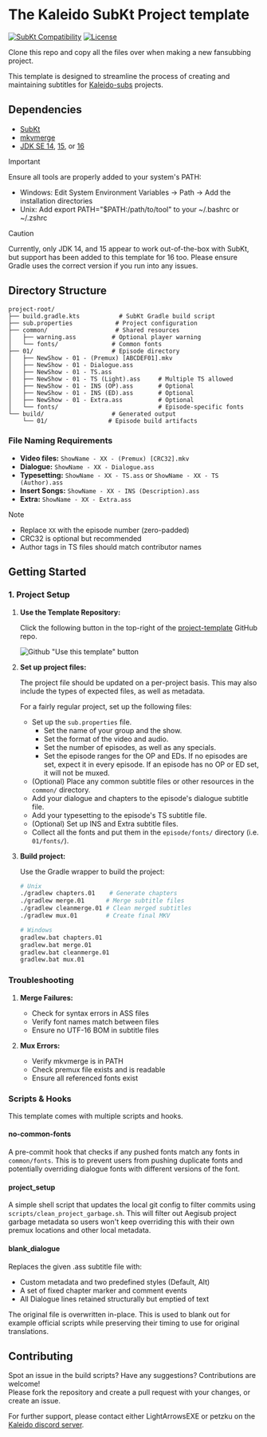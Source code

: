 # The Kaleido SubKt Project template

[![SubKt Compatibility](https://img.shields.io/badge/SubKt-1.20.1-blue)](https://github.com/TypesettingTools/SubKt)
[![License](https://img.shields.io/badge/license-MIT-green)](LICENSE)

Clone this repo
and copy all the files over
when making a new fansubbing project.

This template is designed to streamline the process
of creating and maintaining subtitles for [Kaleido-subs](https://github.com/Kaleido-subs) projects.

## Dependencies

- [SubKt](https://github.com/Myaamori/SubKt)
- [mkvmerge](https://mkvtoolnix.download/downloads.html)
- [JDK SE 14](https://www.oracle.com/java/technologies/javase/jdk14-archive-downloads.html),
  [15](https://www.oracle.com/java/technologies/javase/jdk15-archive-downloads.html),
  or [16](https://www.oracle.com/java/technologies/javase/jdk16-archive-downloads.html)

> [!IMPORTANT]
> Ensure all tools are properly added to your system's PATH:
>
> - Windows: Edit System Environment Variables → Path → Add the installation directories
> - Unix: Add export PATH="$PATH:/path/to/tool" to your ~/.bashrc or ~/.zshrc

> [!CAUTION]
> Currently, only JDK 14, and 15 appear to work out-of-the-box with SubKt, but support has been added to this template for 16 too.
> Please ensure Gradle uses the correct version if you run into any issues.

## Directory Structure

```
project-root/
├── build.gradle.kts           # SubKt Gradle build script
├── sub.properties            # Project configuration
├── common/                   # Shared resources
│   ├── warning.ass          # Optional player warning
│   └── fonts/               # Common fonts
├── 01/                      # Episode directory
│   ├── NewShow - 01 - (Premux) [ABCDEF01].mkv
│   ├── NewShow - 01 - Dialogue.ass
│   ├── NewShow - 01 - TS.ass
│   ├── NewShow - 01 - TS (Light).ass     # Multiple TS allowed
│   ├── NewShow - 01 - INS (OP).ass       # Optional
│   ├── NewShow - 01 - INS (ED).ass       # Optional
│   ├── NewShow - 01 - Extra.ass          # Optional
│   └── fonts/                            # Episode-specific fonts
└── build/                   # Generated output
    └── 01/                 # Episode build artifacts
```

### File Naming Requirements

- **Video files:** `ShowName - XX - (Premux) [CRC32].mkv`
- **Dialogue:** `ShowName - XX - Dialogue.ass`
- **Typesetting:** `ShowName - XX - TS.ass` or `ShowName - XX - TS (Author).ass`
- **Insert Songs:** `ShowName - XX - INS (Description).ass`
- **Extra:** `ShowName - XX - Extra.ass`

> [!NOTE]
>
> - Replace `XX` with the episode number (zero-padded)
> - CRC32 is optional but recommended
> - Author tags in TS files should match contributor names

## Getting Started

### 1. Project Setup

1. **Use the Template Repository:**

   Click the following button in the top-right of the [project-template](https://github.com/Kaleido-subs/project-template) GitHub repo.

   ![Github "Use this template" button](https://i.imgur.com/zT0SLVM.png)

2. **Set up project files:**

   The project file should be updated on a per-project basis.
   This may also include the types of expected files,
   as well as metadata.

   For a fairly regular project,
   set up the following files:

   - Set up the `sub.properties` file.
     - Set the name of your group and the show.
     - Set the format of the video and audio.
     - Set the number of episodes, as well as any specials.
     - Set the episode ranges for the OP and EDs.
       If no episodes are set, expect it in every episode.
       If an episode has no OP or ED set, it will not be muxed.
   - (Optional) Place any common subtitle files or other resources in the `common/` directory.
   - Add your dialogue and chapters to the episode's dialogue subtitle file.
   - Add your typesetting to the episode's TS subtitle file.
   - (Optional) Set up INS and Extra subtitle files.
   - Collect all the fonts and put them in the `episode/fonts/` directory (i.e. `01/fonts/`).

3. **Build project:**

   Use the Gradle wrapper to build the project:

   ```sh
   # Unix
   ./gradlew chapters.01    # Generate chapters
   ./gradlew merge.01      # Merge subtitle files
   ./gradlew cleanmerge.01 # Clean merged subtitles
   ./gradlew mux.01        # Create final MKV

   # Windows
   gradlew.bat chapters.01
   gradlew.bat merge.01
   gradlew.bat cleanmerge.01
   gradlew.bat mux.01
   ```

### Troubleshooting

1. **Merge Failures:**

   - Check for syntax errors in ASS files
   - Verify font names match between files
   - Ensure no UTF-16 BOM in subtitle files

2. **Mux Errors:**
   - Verify mkvmerge is in PATH
   - Check premux file exists and is readable
   - Ensure all referenced fonts exist

### Scripts & Hooks

This template comes with multiple scripts and hooks.

#### no-common-fonts

A pre-commit hook
that checks if any pushed fonts
match any fonts in `common/fonts`.
This is to prevent users from pushing duplicate fonts
and potentially overriding dialogue fonts
with different versions of the font.

#### project_setup

A simple shell script that updates the local git config
to filter commits using `scripts/clean_project_garbage.sh`.
This will filter out Aegisub project garbage metadata
so users won't keep overriding this with their own premux locations
and other local metadata.

#### blank_dialogue

Replaces the given .ass subtitle file with:

- Custom metadata and two predefined styles (Default, Alt)
- A set of fixed chapter marker and comment events
- All Dialogue lines retained structurally but emptied of text

The original file is overwritten in-place.
This is used to blank out for example official scripts
while preserving their timing
to use for original translations.

## Contributing

Spot an issue in the build scripts?
Have any suggestions?
Contributions are welcome!<br>
Please fork the repository
and create a pull request with your changes,
or create an issue.

For further support,
please contact either LightArrowsEXE or petzku
on the [Kaleido discord server](https://discord.gg/dk7aadV).
